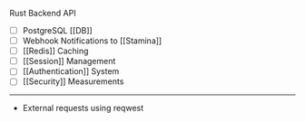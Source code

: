 Rust Backend API


- [ ] PostgreSQL [[DB]]
- [ ] Webhook Notifications to [[Stamina]]
- [ ] [[Redis]] Caching
- [ ] [[Session]] Management
- [ ] [[Authentication]] System
- [ ] [[Security]] Measurements
---
- External requests using reqwest